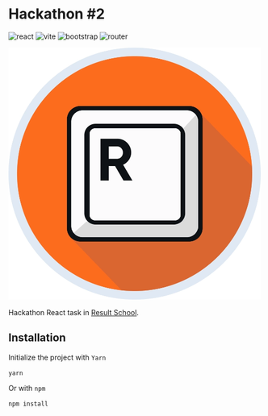 # **Hackathon #2**

![react](https://img.shields.io/badge/React-18.2.0-blue)
![vite](https://img.shields.io/badge/Vite-4.4.5-s)
![bootstrap](https://img.shields.io/badge/Bootstrap-5.3.1-blueviolet)
![router](https://img.shields.io/badge/React_Router_Dom-6.14.2-orange)

![result](/src/assets/images/result1.png)

Hackathon React task in [Result School](https://result.school/).

## Installation

Initialize the project with `Yarn`

```
yarn
```

Or with `npm`

```
npm install
```
